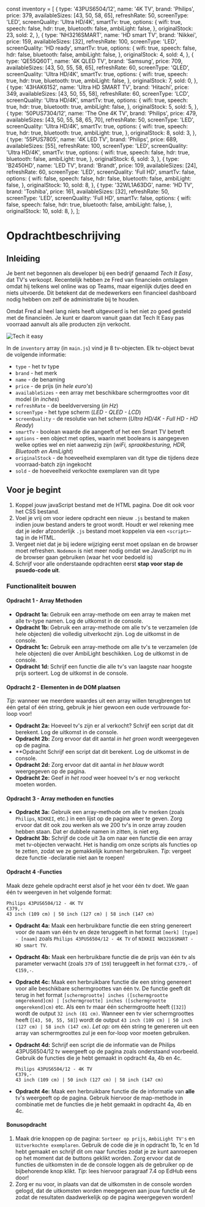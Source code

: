 const inventory = [
{
type: '43PUS6504/12',
name: '4K TV',
brand: 'Philips',
price: 379,
availableSizes: [43, 50, 58, 65],
refreshRate: 50,
screenType: 'LED',
screenQuality: 'Ultra HD/4K',
smartTv: true,
options: {
wifi: true,
speech: false,
hdr: true,
bluetooth: false,
ambiLight: false,
},
originalStock: 23,
sold: 2,
},
{
type: 'NH3216SMART',
name: 'HD smart TV',
brand: 'Nikkei',
price: 159,
availableSizes: [32],
refreshRate: 100,
screenType: 'LED',
screenQuality: 'HD ready',
smartTv: true,
options: {
wifi: true,
speech: false,
hdr: false,
bluetooth: false,
ambiLight: false,
},
originalStock: 4,
sold: 4,
},
{
type: 'QE55Q60T',
name: '4K QLED TV',
brand: 'Samsung',
price: 709,
availableSizes: [43, 50, 55, 58, 65],
refreshRate: 60,
screenType: 'QLED',
screenQuality: 'Ultra HD/4K',
smartTv: true,
options: {
wifi: true,
speech: true,
hdr: true,
bluetooth: true,
ambiLight: false,
},
originalStock: 7,
sold: 0,
},
{
type: '43HAK6152',
name: 'Ultra HD SMART TV',
brand: 'Hitachi',
price: 349,
availableSizes: [43, 50, 55, 58],
refreshRate: 60,
screenType: 'LCD',
screenQuality: 'Ultra HD/4K',
smartTv: true,
options: {
wifi: true,
speech: true,
hdr: true,
bluetooth: true,
ambiLight: false,
},
originalStock: 5,
sold: 5,
},
{
type: '50PUS7304/12',
name: 'The One 4K TV',
brand: 'Philips',
price: 479,
availableSizes: [43, 50, 55, 58, 65, 70],
refreshRate: 50,
screenType: 'LED',
screenQuality: 'Ultra HD/4K',
smartTv: true,
options: {
wifi: true,
speech: true,
hdr: true,
bluetooth: true,
ambiLight: true,
},
originalStock: 8,
sold: 3,
},
{
type: '55PUS7805',
name: '4K LED TV',
brand: 'Philips',
price: 689,
availableSizes: [55],
refreshRate: 100,
screenType: 'LED',
screenQuality: 'Ultra HD/4K',
smartTv: true,
options: {
wifi: true,
speech: false,
hdr: true,
bluetooth: false,
ambiLight: true,
},
originalStock: 6,
sold: 3,
},
{
type: 'B2450HD',
name: 'LED TV',
brand: 'Brandt',
price: 109,
availableSizes: [24],
refreshRate: 60,
screenType: 'LED',
screenQuality: 'Full HD',
smartTv: false,
options: {
wifi: false,
speech: false,
hdr: false,
bluetooth: false,
ambiLight: false,
},
originalStock: 10,
sold: 8,
},
{
type: '32WL1A63DG',
name: 'HD TV',
brand: 'Toshiba',
price: 161,
availableSizes: [32],
refreshRate: 50,
screenType: 'LED',
screenQuality: 'Full HD',
smartTv: false,
options: {
wifi: false,
speech: false,
hdr: true,
bluetooth: false,
ambiLight: false,
},
originalStock: 10,
sold: 8,
},
];

# Opdrachtbeschrijving

## Inleiding

Je bent net begonnen als developer bij een bedrijf genaamd _Tech It Easy_, dat TV's verkoopt. Recentelijk hebben ze Fred
van financieën ontslagen omdat hij telkens wel online was op Teams, maar eigenlijk dutjes deed en niets uitvoerde. Dit
betekent dat de medewerkers een financieel dashboard nodig hebben om zelf de administratie bij te houden.

Omdat Fred al heel lang niets heeft uitgevoerd is het niet zo goed gesteld met de financieën. Je kunt er daarom vanuit
gaan dat Tech It Easy pas voorraad aanvult als alle producten zijn verkocht.

![Tech it easy](./assets/tech_it_easy.png)

In de `inventory` array (in `main.js`) vind je 8 tv-objecten. Elk tv-object bevat de volgende informatie:

* `type` - het tv type
* `brand` - het merk
* `name` - de benaming
* `price` - de prijs (_in hele euro's_)
* `availableSizes` - een array met beschikbare schermgroottes voor dit model (_in inches_)
* `refreshRate` - de beeldverversing (_in Hz_)
* `screenType` - het type scherm (_LED - QLED - LCD_)
* `screenQuality` - de resolutie van het scherm (_Ultra HD/4K - Full HD - HD Ready_)
* `smartTv` - boolean waarde die aangeeft of het een Smart TV betreft
* `options` - een object met opties, waarin met booleans is aangegeven welke opties wel en niet aanwezig zijn (_wiFi,
  spraakbesturing, HDR, Bluetooth en AmiLight_)
* `originalStock` - de hoeveelheid exemplaren van dit type die tijdens deze voorraad-batch zijn ingekocht
* `sold` - de hoeveelheid verkochte exemplaren van dit type

## Voor je begint

1. Koppel jouw javaScript bestand met de HTML pagina. Doe dit ook voor het CSS bestand.
2. Voel je vrij om voor iedere opdracht een nieuw `.js` bestand te maken indien jouw bestand anders te groot wordt.
   Houdt er wel rekening mee dat je ieder afzonderlijk `.js` bestand moet koppelen via een `<script>`-tag in de HTML.
3. Vergeet niet dat je bij iedere wijziging eerst moet opslaan en de browser moet refreshen. `Nodemon` is niet meer
   nodig omdat we JavaScript nu in de browser gaan gebruiken (waar het voor bedoeld is)
4. Schrijf voor alle onderstaande opdrachten eerst **stap voor stap de psuedo-code uit**.

### Functionaliteit bouwen

#### Opdracht 1 - Array Methoden

* **Opdracht 1a:** Gebruik een array-methode om een array te maken met alle tv-type namen. Log de uitkomst in de
  console.
* **Opdracht 1b:** Gebruik een array-methode om alle tv's te verzamelen (de hele objecten) die volledig uitverkocht
  zijn. Log de uitkomst in de console.
* **Opdracht 1c:** Gebruik een array-methode om alle tv's te verzamelen (de hele objecten) die over AmbiLight
  beschikken. Log de uitkomst in de console.
* **Opdracht 1d:** Schrijf een functie die alle tv's van laagste naar hoogste prijs sorteert. Log de uitkomst in de
  console.

#### Opdracht 2 - Elementen in de DOM plaatsen

_Tip_: wanneer we meerdere waardes uit een array willen terugbrengen tot één getal of één string, gebruik je hier gewoon
een oude vertrouwde for-loop voor!

* **Opdracht 2a:** Hoeveel tv's zijn er al verkocht? Schrijf een script dat dit berekent. Log de uitkomst in de console.
* **Opdracht 2b:** Zorg ervoor dat dit aantal _in het groen_ wordt weergegeven op de pagina.
* **Opdracht  Schrijf een script dat dit berekent. Log de uitkomst in de
  console.
* **Opdracht 2d:** Zorg ervoor dat dit aantal _in het blauw_ wordt weergegeven op de pagina.
* **Opdracht 2e:** Geef _in het rood_ weer hoeveel tv's er nog verkocht moeten worden.

#### Opdracht 3 - Array methoden en functies

* **Opdracht 3a:** Gebruik een array-methode om alle tv merken (zoals `Philips`, `NIKKEI`, etc.) in een lijst op de
  pagina weer te geven. Zorg ervoor dat dit ook zou werken als we 200 tv's in onze array zouden hebben staan. Dat er
  dubbele namen in zitten, is niet erg.
* **Opdracht 3b:** Schrijf de code uit 3a om naar een functie die een array met tv-objecten verwacht. Het is handig om
  onze scripts als functies op te zetten, zodat we ze gemakkelijk kunnen hergebruiken. _Tip_: vergeet deze functie
  -declaratie niet aan te roepen!

#### Opdracht 4 -Functies

Maak deze gehele opdracht eerst alsof je het voor één tv doet. We gaan één tv weergeven in het volgende format:

  ```
  Philips 43PUS6504/12 - 4K TV
  €379,-
  43 inch (109 cm) | 50 inch (127 cm) | 58 inch (147 cm)
  ```

* **Opdracht 4a:** Maak een herbruikbare functie die een string genereert voor de naam van één tv en deze teruggeeft in het format `[merk] [type] - [naam]` zoals `Philips 43PUS6504/12 - 4K TV` of `NIKKEI NH3216SMART - HD smart TV`.

* **Opdracht 4b:** Maak een herbruikbare functie die de prijs van één tv als parameter verwacht (zoals `379` of `159`) teruggeeft in het format `€379,-` of `€159,-`.

* **Opdracht 4c:** Maak een herbruikbare functie die een string genereert voor alle beschikbare schermgroottes van één tv. De functie geeft dit terug in het format `[schermgrootte] inches ([schermgrootte omgerekend]cm) | [schermgrootte] inches ([schermgrootte omgerekend]cm)`
  etc. Als een tv maar één schermgrootte heeft (`[32]`) wordt de output `32 inch (81 cm)`. Wanneer een tv vier
  schermgroottes heeft (`[43, 50, 55, 58]`) wordt de output `43 inch (109 cm) | 50 inch (127 cm) | 58 inch (147 cm)`. _Let op:_ om één string te genereren uit een array van schermgroottes zul je een for-loop voor moeten gebruiken.

* **Opdracht 4d:** Schrijf een script die de informatie van de Philips 43PUS6504/12 tv weergeeft op de pagina zoals onderstaand voorbeeld. Gebruik de functies die je hebt gemaakt in opdracht 4a, 4b en 4c.

  ```
  Philips 43PUS6504/12 - 4K TV
  €379,-
  43 inch (109 cm) | 50 inch (127 cm) | 58 inch (147 cm)
  ```

* **Opdracht 4e:** Maak een herbruikbare functie die de informatie van **alle** tv's weergeeft op de pagina. Gebruik hiervoor de map-methode in combinatie met de functies die je hebt gemaakt in opdracht 4a, 4b en 4c. 

#### Bonusopdracht

1. Maak drie knoppen op de pagina: `Sorteer op prijs`, `AmbiLight TV's` en `Uitverkochte exemplaren`. Gebruik de code
   die je in opdracht 1b, 1c en 1d hebt gemaakt en schrijf dit om naar functies zodat je ze kunt aanroepen op het moment
   dat de buttons geklikt worden. Zorg ervoor dat de functies de uitkomsten in de de console loggen als de gebruiker op
   de bijbehorende knop klikt. _Tip_: lees hiervoor paragraaf 7.4 op EdHub eens door!
2. Zorg er nu voor, in plaats van dat de uitkomsten in de console worden gelogd, dat de uitkomsten worden meegegeven aan
   jouw functie uit 4e zodat de resultaten daadwerkelijk op de pagina weergegeven worden!
